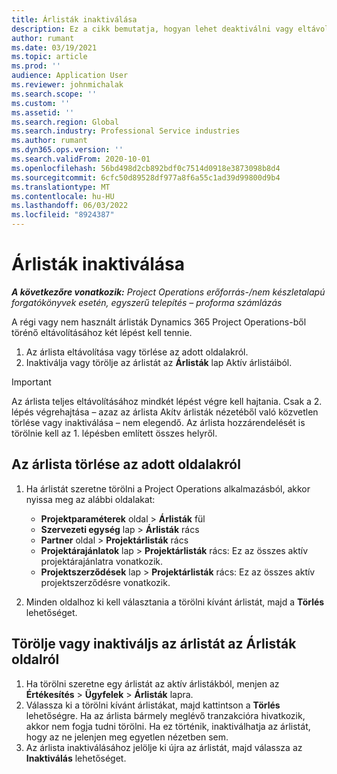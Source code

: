 ```yaml
---
title: Árlisták inaktiválása
description: Ez a cikk bemutatja, hogyan lehet deaktiválni vagy eltávolítani a nem használt vagy régi árlistákat.
author: rumant
ms.date: 03/19/2021
ms.topic: article
ms.prod: ''
audience: Application User
ms.reviewer: johnmichalak
ms.search.scope: ''
ms.custom: ''
ms.assetid: ''
ms.search.region: Global
ms.search.industry: Professional Service industries
ms.author: rumant
ms.dyn365.ops.version: ''
ms.search.validFrom: 2020-10-01
ms.openlocfilehash: 56bd498d2cb892bdf0c7514d0918e3873098b8d4
ms.sourcegitcommit: 6cfc50d89528df977a8f6a55c1ad39d99800d9b4
ms.translationtype: MT
ms.contentlocale: hu-HU
ms.lasthandoff: 06/03/2022
ms.locfileid: "8924387"
---
```

# <a name="deactivate-price-lists"></a>Árlisták inaktiválása 

_**A következőre vonatkozik:** Project Operations erőforrás-/nem készletalapú forgatókönyvek esetén, egyszerű telepítés – proforma számlázás_

A régi vagy nem használt árlisták Dynamics 365 Project Operations-ből törénő eltávolításához két lépést kell tennie. 

1. Az árlista eltávolítása vagy törlése az adott oldalakról.
2. Inaktiválja vagy törölje az árlistát az **Árlisták** lap Aktív árlistáiból.

>[!IMPORTANT]
> Az árlista teljes eltávolításához mindkét lépést végre kell hajtania. Csak a 2. lépés végrehajtása – azaz az árlista Akítv árlisták nézetéből való közvetlen törlése vagy inaktiválása – nem elegendő. Az árlista hozzárendelését is törölnie kell az 1. lépésben említett összes helyről.

## <a name="delete-the-price-list-from-specific-pages"></a>Az árlista törlése az adott oldalakról
1. Ha árlistát szeretne törölni a Project Operations alkalmazásból, akkor nyissa meg az alábbi oldalakat:  

      - **Projektparaméterek** oldal > **Árlisták** fül
      - **Szervezeti egység** lap > **Árlisták** rács
      - **Partner** oldal > **Projektárlisták** rács
      - **Projektárajánlatok** lap > **Projektárlisták** rács: Ez az összes aktív projektárajánlatra vonatkozik.
      - **Projektszerződések** lap > **Projektárlisták** rács: Ez az összes aktív projektszerződésre vonatkozik.

 2. Minden oldalhoz ki kell választania a törölni kívánt árlistát, majd a **Törlés** lehetőséget. 
 
## <a name="delete-or-deactivate-the-price-list-from-the-price-lists-page"></a>Törölje vagy inaktiváljs az árlistát az Árlisták oldalról
 
1. Ha törölni szeretne egy árlistát az aktív árlistákból, menjen az **Értékesítés** > **Ügyfelek** > **Árlisták** lapra. 
2. Válassza ki a törölni kívánt árlistákat, majd kattintson a **Törlés** lehetőségre. Ha az árlista bármely meglévő tranzakcióra hivatkozik, akkor nem fogja tudni törölni. Ha ez történik, inaktiválhatja az árlistát, hogy az ne jelenjen meg egyetlen nézetben sem. 
3. Az árlista inaktiválásához jelölje ki újra az árlistát, majd válassza az **Inaktiválás** lehetőséget.   
